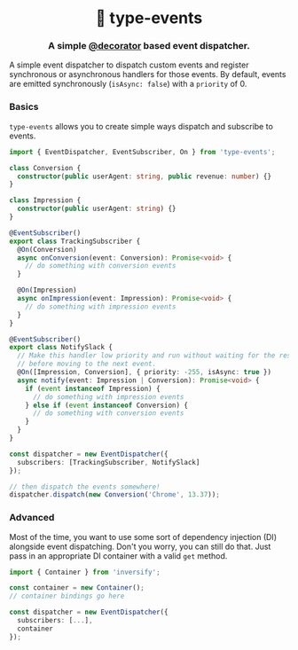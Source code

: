 <h1 align="center" style="border-bottom: none;">🔗 type-events</h1>
<h3 align="center">A simple <a href="https://www.typescriptlang.org/docs/handbook/decorators.html">@decorator</a> based event dispatcher.</h3>

A simple event dispatcher to dispatch custom events and register synchronous or asynchronous handlers for those events.
By default, events are emitted synchronously (`isAsync: false`) with a `priority` of 0.

### Basics
`type-events` allows you to create simple ways dispatch and subscribe to events.

```typescript
import { EventDispatcher, EventSubscriber, On } from 'type-events';

class Conversion {
  constructor(public userAgent: string, public revenue: number) {}
}

class Impression {
  constructor(public userAgent: string) {}
}

@EventSubscriber()
export class TrackingSubscriber {
  @On(Conversion)
  async onConversion(event: Conversion): Promise<void> {
    // do something with conversion events
  }

  @On(Impression)
  async onImpression(event: Impression): Promise<void> {
    // do something with impression events
  }
}

@EventSubscriber()
export class NotifySlack {
  // Make this handler low priority and run without waiting for the result
  // before moving to the next event.
  @On([Impression, Conversion], { priority: -255, isAsync: true })
  async notify(event: Impression | Conversion): Promise<void> {
    if (event instanceof Impression) {
      // do something with impression events
    } else if (event instanceof Conversion) {
      // do something with conversion events
    }
  }
}

const dispatcher = new EventDispatcher({
  subscribers: [TrackingSubscriber, NotifySlack]
});

// then dispatch the events somewhere!
dispatcher.dispatch(new Conversion('Chrome', 13.37));
```

### Advanced
Most of the time, you want to use some sort of dependency injection (DI) alongside event dispatching.  Don't you worry, you can still do that.
Just pass in an appropriate DI container with a valid `get` method.

```typescript
import { Container } from 'inversify';

const container = new Container();
// container bindings go here

const dispatcher = new EventDispatcher({
  subscribers: [...],
  container
});
```
